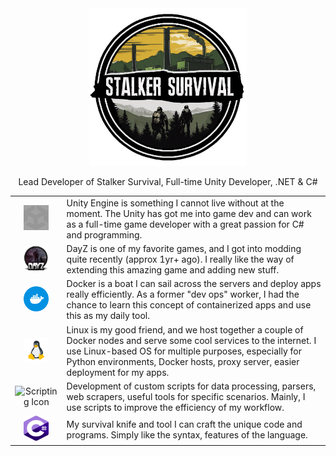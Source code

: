 <div align="center">
  <img src="./images/ssurv_logo.png" alt="DayZ circle logo" width="50%">
</div>

<p align="center">Lead Developer of Stalker Survival, Full-time Unity Developer, .NET & C#</p>

|   |   |
|---|---|
|<div align="center"><img src="./images/unity.svg" alt="Unity" height="40px" width="40px" style="filter: invert(48%) saturate(2476%) hue-rotate(86deg) brightness(118%) contrast(119%);"></div>|Unity Engine is something I cannot live without at the moment. The Unity has got me into game dev and can work as a full-time game developer with a great passion for C# and programming.|
|<div align="center"><img src="./images/dayz.png" alt="DayZ circle logo" height="40px" width="40px"></div>|DayZ is one of my favorite games, and I got into modding quite recently (approx 1yr+ ago). I really like the way of extending this amazing game and adding new stuff.|
|<div align="center"><img src="./images/docker-svgrepo-com.svg" alt="Docker Icon" height="40px" width="40px"></div>|Docker is a boat I can sail across the servers and deploy apps really efficiently. As a former "dev ops" worker, I had the chance to learn this concept of containerized apps and use this as my daily tool.|
|<div align="center"><img src="./images/linux.png" alt="Linux Icon" height="40px" width="40px"></div>|Linux is my good friend, and we host together a couple of Docker nodes and serve some cool services to the internet. I use Linux-based OS for multiple purposes, especially for Python environments, Docker hosts, proxy server, easier deployment for my apps.|
|<div align="center"><img src="./images/Terminal cmd.ico" alt="Scripting Icon" height="40px" width="40px"></div>|Development of custom scripts for data processing, parsers, web scrapers, useful tools for specific scenarios. Mainly, I use scripts to improve the efficiency of my workflow.|
|<div align="center"><img src="./images/csharp.png" alt=".NET Icon" height="40px" width="40px"></div>|My survival knife and tool I can craft the unique code and programs. Simply like the syntax, features of the language.|
